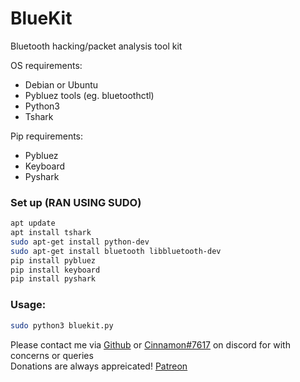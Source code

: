 # BlueKit

Bluetooth hacking/packet analysis tool kit

OS requirements:  
* Debian or Ubuntu
* Pybluez tools (eg. bluetoothctl)
* Python3
* Tshark

Pip requirements:  
* Pybluez 
* Keyboard
* Pyshark

### Set up  (RAN USING SUDO)
```bash
apt update
apt install tshark
sudo apt-get install python-dev
sudo apt-get install bluetooth libbluetooth-dev
pip install pybluez
pip install keyboard
pip install pyshark
```

### Usage:
```bash
sudo python3 bluekit.py
```
Please contact me via [Github](https://github.com/Cinnamon1212/) or [Cinnamon#7617](https://discord.com/users/292382410530750466/) on discord for with concerns or queries  
Donations are always appreicated! [Patreon](https://www.patreon.com/cinnamon1212)
